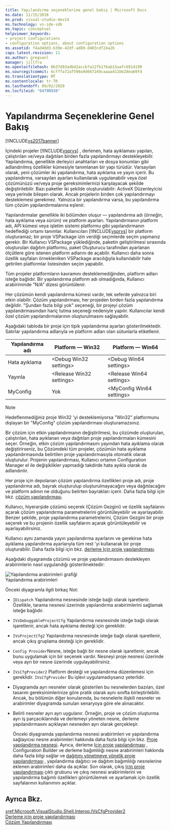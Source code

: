 ```yaml
---
title: Yapılandırma seçeneklerine genel bakış | Microsoft Docs
ms.date: 11/15/2016
ms.prod: visual-studio-dev14
ms.technology: vs-ide-sdk
ms.topic: conceptual
helpviewer_keywords:
- project configurations
- configuration options, about configuration options
ms.assetid: f4ad4dd3-b39e-42df-ad89-d403cdf24a2b
caps.latest.revision: 11
ms.author: gregvanl
manager: jillfra
ms.openlocfilehash: 0b37d93adbd2accb7a12fb176ab15aafc6914190
ms.sourcegitcommit: 6cfffa72af599a9d667249caaaa411bb28ea69fd
ms.translationtype: MT
ms.contentlocale: tr-TR
ms.lasthandoff: 09/02/2020
ms.locfileid: "64790938"
---
```

# <a name="configuration-options-overview"></a>Yapılandırma Seçeneklerine Genel Bakış
[!INCLUDE[vs2017banner](../../includes/vs2017banner.md)]

İçindeki projeler [!INCLUDE[vsprvs](../../includes/vsprvs-md.md)] , derlenen, hata ayıklaması yapılan, çalıştırılan ve/veya dağıtılan birden fazla yapılandırmayı destekleyebilir. Yapılandırma, genellikle derleyici anahtarları ve dosya konumları gibi adlandırılmış özellikler kümesiyle tanımlanan bir yapı türüdür. Varsayılan olarak, yeni çözümler iki yapılandırma, hata ayıklama ve yayın içerir. Bu yapılandırma, varsayılan ayarları kullanılarak uygulanabilir veya özel çözümünüzü ve/veya proje gereksinimlerinizi karşılayacak şekilde değiştirilebilir. Bazı paketler iki şekilde oluşturulabilir: ActiveX Düzenleyicisi veya yerinde bileşen olarak. Ancak projelerin birden çok yapılandırmayı desteklemesi gerekmez. Yalnızca bir yapılandırma varsa, bu yapılandırma tüm çözüm yapılandırmalarına eşlenir.  
  
 Yapılandırmalar genellikle iki bölümden oluşur — yapılandırma adı (örneğin, hata ayıklama veya sürüm) ve platform ayarları. Yapılandırmanın platform adı, API kümesi veya işletim sistemi platformu gibi yapılandırmanın hedeflediği ortamı tanımlar. Kullanıcıları [!INCLUDE[vsprvs](../../includes/vsprvs-md.md)] bir platform oluşturamaz; bir proje VSPackage izin verdiği seçimlerde seçim yapmanız gerekir. Bir Kullanıcı VSPackage yüklediğinde, paketin geliştirilmesi sırasında oluşturulan dağıtım platformu, paket Oluşturucu tarafından ayarlanan ölçütlere göre istenen platform adlarını de açabilir. Kullanıcı daha sonra özellik sayfaları örnekleniken VSPackage aracılığıyla kullanılabilir hale getirilen platformlar listesinden seçim yapabilir.  
  
 Tüm projeler platformların kavramını desteklemediğinden, platform adları isteğe bağlıdır. Bir yapılandırma platform adı olmadığında, Kullanıcı arabiriminde "N/A" dizesi görüntülenir.  
  
 Her çözümün kendi yapılandırma kümesi vardır, tek seferde yalnızca biri etkin olabilir. Çözüm yapılandırması, her projeden birden fazla yapılandırma değildir. "Şundan fazla bilgi yok" seçeneği, bir projeyi çözüm yapılandırmasından hariç tutma seçeneği nedeniyle yapılır. Kullanıcılar kendi özel çözüm yapılandırmalarının oluşturulmasını sağlayabilir.  
  
 Aşağıdaki tabloda bir proje için tipik yapılandırma ayarları gösterilmektedir. Satırlar yapılandırma adlarıyla ve platform adları olan sütunlarla etiketlenir.  
  
|Yapılandırma adı|Platform — Win32|Platform — Win64|  
|------------------------|----------------------|----------------------|  
|Hata ayıklama|\<Debug Win32 settings>|\<Debug Win64 settings>|  
|Yayınla|\<Release Win32 settings>|\<Release Win64 settings>|  
|MyConfig|Yok|\<MyConfig Win64 settings>|  
  
> [!NOTE]
> Hedeflenmediğiniz proje Win32 'yi desteklemiyorsa "Win32" platformunu dışlayan bir "MyConfig" çözüm yapılandırması oluşturamazsınız.  
  
 Bir çözüm için etkin yapılandırmanın değiştirilmesi, bu çözümde oluşturulan, çalıştırılan, hata ayıklanan veya dağıtılan proje yapılandırmaları kümesini seçer. Örneğin, etkin çözüm yapılandırmasını yayından hata ayıklama olarak değiştirirseniz, bu Çözümdeki tüm projeler, çözümün hata ayıklama yapılandırmasında belirtilen proje yapılandırmasıyla otomatik olarak oluşturulur. Projenin yapılandırması, Kullanıcı ortamın Configuration Manager el ile değişiklikler yapmadığı takdirde hata ayıkla olarak da adlandırılır.  
  
 Her proje için depolanan çözüm yapılandırma özellikleri proje adı, proje yapılandırma adı, bayrak oluşturulup oluşturulmayacağını veya dağıtılacağını ve platform adının ne olduğunu belirten bayrakları içerir. Daha fazla bilgi için bkz. [çözüm yapılandırması](../../extensibility/internals/solution-configuration.md).  
  
 Kullanıcı, hiyerarşide çözümü seçerek (Çözüm Gezgini) ve özellik sayfalarını açarak çözüm yapılandırma parametrelerini görüntüleyebilir ve ayarlayabilir. Benzer şekilde, proje yapılandırma parametrelerini, Çözüm Gezgini bir proje seçerek ve bu projenin özellik sayfalarını açarak görüntüleyebilir ve ayarlayabilirsiniz.  
  
 Kullanıcı aynı zamanda yayın yapılandırma ayarlarını ve gerekirse hata ayıklama yapılandırma ayarlarıyla tüm rest 'yi kullanarak bir proje oluşturabilir. Daha fazla bilgi için bkz. [derleme Için proje yapılandırması](../../extensibility/internals/project-configuration-for-building.md).  
  
 Aşağıdaki diyagramda çözümü ve proje yapılandırmasını destekleyen arabirimlerin nasıl uygulandığı gösterilmektedir:  
  
 ![Yapılandırma arabirimleri grafiği](../../extensibility/internals/media/vsconfiginterfaces.gif "Vsconfigınterfaces")  
Yapılandırma arabirimleri  
  
 Önceki diyagramla ilgili birkaç Not:  
  
- `IDispatch` Yapılandırma nesnesinde isteğe bağlı olarak işaretlenir. Özellikle, tarama nesnesi üzerinde yapılandırma arabirimlerini sağlamak isteğe bağlıdır.  
  
- `IVsDebuggableProjectCfg` Yapılandırma nesnesinde isteğe bağlı olarak işaretlenir, ancak hata ayıklama desteği için gereklidir.  
  
- `IVsProjectCfg2` Yapılandırma nesnesinde isteğe bağlı olarak işaretlenir, ancak çıkış gruplama desteği için gereklidir.  
  
- `Config Provider`Nesne, isteğe bağlı bir nesne olarak işaretlenir, ancak bunu uygulamak için bir seçenek vardır. Nesneyi proje nesnesi üzerinde veya ayrı bir nesne üzerinde uygulayabilirsiniz.  
  
- `IVsCfgProvider2` Platform desteği ve yapılandırma düzenlemesi için gereklidir. `IVsCfgProvider` Bu işlevi uygulamadıysanız yeterlidir.  
  
- Diyagramda ayrı nesneler olarak gösterilen bu nesnelerden bazıları, özel tasarım gereksinimlerinize göre pratik olarak aynı sınıfta birleştirilebilir. Ancak, bu bölümün diğer konularında, bu nesnelerle ilişkili nesneler ve arabirimler diyagramda sunulan senaryoya göre ele alınacaktır.  
  
- Belirli nesneler ayrı ayrı uygulanır. Örneğin, proje ve çözüm oluşturma ayrı iş parçacıklarında ve derlemeyi yöneten nesne, derleme yapılandırmasını açıklayan nesneden ayrı olarak gerçekleşir.  
  
  Önceki diyagramda yapılandırma nesnesi arabirimleri ve yapılandırma sağlayıcısı nesne arabirimleri hakkında daha fazla bilgi için bkz. [Proje yapılandırma nesnesi](../../extensibility/internals/project-configuration-object.md). Ayrıca, derleme [Için proje yapılandırması](../../extensibility/internals/project-configuration-for-building.md) , Configuration Builder ve derleme bağımlılığı nesne arabirimleri hakkında daha fazla bilgi sağlar ve [dağıtımı yönetmeye yönelik proje yapılandırması](../../extensibility/internals/project-configuration-for-managing-deployment.md) , yapılandırma dağıtıcı ve dağıtım bağımlılığı nesnelerine eklenen arabirimleri daha da açıklar. Son olarak, çıkış [Için proje yapılandırması](../../extensibility/internals/project-configuration-for-output.md) çıktı grubunu ve çıkış nesnesi arabirimlerini ve yapılandırma bağımlı özellikleri görüntülemek ve ayarlamak için özellik sayfalarının kullanımını açıklar.  
  
## <a name="see-also"></a>Ayrıca Bkz.  
 <xref:Microsoft.VisualStudio.Shell.Interop.IVsCfgProvider2>   
 [Derleme için proje yapılandırması](../../extensibility/internals/project-configuration-for-building.md)   
 [Çözüm Yapılandırması](../../extensibility/internals/solution-configuration.md)
